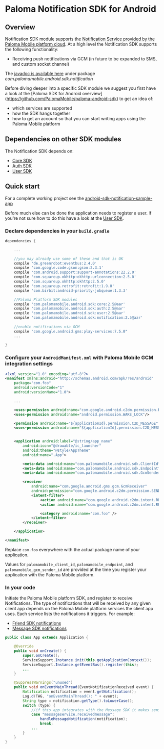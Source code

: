 # Paloma Notification SDK for Android

## Overview
Notification SDK module supports the [Notification Service provided by the Paloma Mobile platform cloud](http://54.251.112.144/docs/notification-service/index.html#_service_description).
At a high level the Notification SDK supports the following functionality:

* Receiving push notifications via GCM (in future to be expanded to SMS, and custom socket channel)

The [javadoc is available here](http://palomamobile.github.io/paloma-android-sdk/docs/index.html) under package _com.palomamobile.android.sdk.notification_

Before diving deeper into a specific SDK module we suggest you first have a look at the [Paloma SDK for Android overview]
 (https://github.com/PalomaMobile/paloma-android-sdk) to get an idea of:

* which services are supported
* how the SDK hangs together
* how to get an account so that you can start writing apps using the Paloma Mobile platform


## Dependencies on other SDK modules
The Notification SDK depends on:

* [Core SDK](../palomamobile-android-sdk-core)
* [Auth SDK](../palomamobile-android-sdk-auth)
* [User SDK](../palomamobile-android-sdk-user)

## Quick start

For a complete working project see the [android-sdk-notification-sample-app](../palomamobile-android-sdk-notification/android-sdk-notification-sample-app)

Before much else can be done the application needs to register a user. If you're not sure how to do this have a look 
at the [User SDK](../palomamobile-android-sdk-user).

### Declare dependencies in your `build.gradle`

```groovy
dependencies {

    ...

    //you may already use some of these and that is OK
    compile 'de.greenrobot:eventbus:2.4.0'
    compile 'com.google.code.gson:gson:2.3.1'
    compile 'com.android.support:support-annotations:22.2.0'
    compile 'com.squareup.okhttp:okhttp-urlconnection:2.5.0'
    compile 'com.squareup.okhttp:okhttp:2.5.0'
    compile 'com.squareup.retrofit:retrofit:1.9.0'
    compile 'com.birbit:android-priority-jobqueue:1.3.3'

    //Paloma Platform SDK modules
    compile 'com.palomamobile.android.sdk:core:2.5@aar'
    compile 'com.palomamobile.android.sdk:auth:2.5@aar'
    compile 'com.palomamobile.android.sdk:user:2.5@aar'
    compile 'com.palomamobile.android.sdk:notification:2.5@aar'
    
    //enable notifications via GCM
    compile "com.google.android.gms:play-services:7.5.0"
    ...
    
}
```

### Configure your `AndroidManifest.xml` with Paloma Mobile GCM integration settings

```xml
<?xml version="1.0" encoding="utf-8"?>
<manifest xmlns:android="http://schemas.android.com/apk/res/android"
    package="com.foo"
    android:versionCode="1"
    android:versionName="1.0">

    ...

    <uses-permission android:name="com.google.android.c2dm.permission.RECEIVE"/>
    <uses-permission android:name="android.permission.WAKE_LOCK"/>

    <permission android:name="${applicationId}.permission.C2D_MESSAGE" android:protectionLevel="signature" />
    <uses-permission android:name="${applicationId}.permission.C2D_MESSAGE" />
    

    <application android:label="@string/app_name"
        android:icon="@drawable/ic_launcher"
        android:theme="@style/AppTheme"
        android:name=".App">

        <meta-data android:name="com.palomamobile.android.sdk.ClientId" android:value="@string/palomamobile_client_id"/>
        <meta-data android:name="com.palomamobile.android.sdk.Endpoint" android:value="@string/palomamobile_endpoint"/>
        <meta-data android:name="com.palomamobile.android.sdk.GcmSenderId" android:value="@string/palomamobile_gcm_sender_id"/>

        <receiver
            android:name="com.google.android.gms.gcm.GcmReceiver"
            android:permission="com.google.android.c2dm.permission.SEND" >
            <intent-filter>
                <action android:name="com.google.android.c2dm.intent.RECEIVE" />
                <action android:name="com.google.android.c2dm.intent.REGISTRATION" />

                <category android:name="com.foo" />
            </intent-filter>
        </receiver>

    </application>

</manifest>
```

Replace `com.foo` everywhere with the actual package name of your application.

Values for `palomamobile_client_id`, `palomamobile_endpoint`, and `palomamobile_gcm_sender_id` are provided at the time
you register your application with the Paloma Mobile platform.


### In your code

Initiate the Paloma Mobile platform SDK, and register to receive Notifications. The type of notifications that will be
received by any given client app depends on the Paloma Mobile platform services the client app uses. Each service lists
the notifications it triggers. For example:

* [Friend SDK notifications](http://54.251.112.144/docs/friend-service/index.html#_notifications)
* [Message SDK notifications](http://54.251.112.144/docs/message-service/index.html#_notifications)


```java
public class App extends Application {

    @Override
    public void onCreate() {
        super.onCreate();
        ServiceSupport.Instance.init(this.getApplicationContext());
        ServiceSupport.Instance.getEventBus().register(this);
        ...
    }

    @SuppressWarnings("unused")
    public void onEventMainThread(EventNotificationReceived event) {
        Notification notification = event.getNotification();
        Log.d(TAG, "onEventMainThread(): " + event);
        String type = notification.getType().toLowerCase();
        switch (type) {
            //if this app integrates with the Message SDK it makes sense to listen for new received messages
            case "messageservice.receivedmessage":
                handleMessageNotification(notification);
                break;
            ...
        }
    }
}
```
